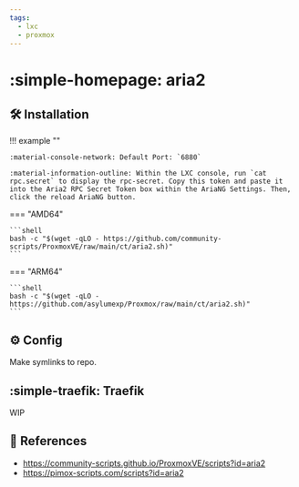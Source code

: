 ```yaml
---
tags:
  - lxc
  - proxmox
---
```

# :simple-homepage: aria2

## :hammer_and_wrench: Installation

!!! example ""

    :material-console-network: Default Port: `6880`
    
    :material-information-outline: Within the LXC console, run `cat rpc.secret` to display the rpc-secret. Copy this token and paste it into the Aria2 RPC Secret Token box within the AriaNG Settings. Then, click the reload AriaNG button.

=== "AMD64"

    ```shell
    bash -c "$(wget -qLO - https://github.com/community-scripts/ProxmoxVE/raw/main/ct/aria2.sh)"
    ```

=== "ARM64"

    ```shell
    bash -c "$(wget -qLO - https://github.com/asylumexp/Proxmox/raw/main/ct/aria2.sh)"
    ```

## :gear: Config

Make symlinks to repo.

## :simple-traefik: Traefik

WIP

## :link: References

- <https://community-scripts.github.io/ProxmoxVE/scripts?id=aria2>
- <https://pimox-scripts.com/scripts?id=aria2>

